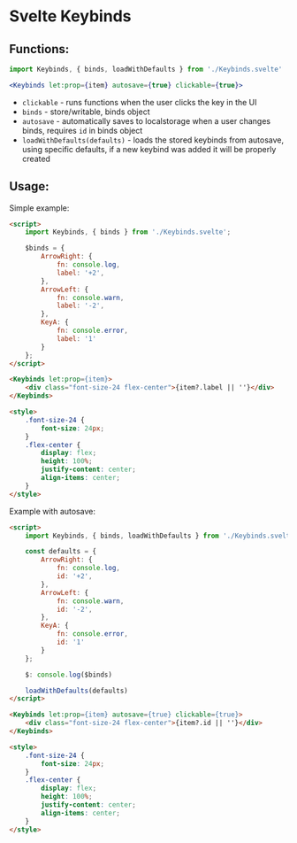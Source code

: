 # Svelte Keybinds

## Functions:
```jsx
import Keybinds, { binds, loadWithDefaults } from './Keybinds.svelte'

<Keybinds let:prop={item} autosave={true} clickable={true}>
```
- `clickable` - runs functions when the user clicks the key in the UI
- `binds` - store/writable, binds object
- `autosave` - automatically saves to localstorage when a user changes binds, requires `id` in binds object
- `loadWithDefaults(defaults)` - loads the stored keybinds from autosave, using specific defaults, if a new keybind was added it will be properly created


## Usage:

Simple example:
```html
<script>
	import Keybinds, { binds } from './Keybinds.svelte';

	$binds = {
		ArrowRight: {
			fn: console.log,
			label: '+2',
		},
		ArrowLeft: {
			fn: console.warn,
			label: '-2',
		},
		KeyA: {
			fn: console.error,
			label: '1'
		}
	};
</script>

<Keybinds let:prop={item}>
	<div class="font-size-24 flex-center">{item?.label || ''}</div>
</Keybinds>

<style>
	.font-size-24 {
		font-size: 24px;
	}
	.flex-center {
		display: flex;
		height: 100%;
		justify-content: center;
		align-items: center;
	}
</style>
```

Example with autosave:
```html
<script>
	import Keybinds, { binds, loadWithDefaults } from './Keybinds.svelte';

	const defaults = {
		ArrowRight: {
			fn: console.log,
			id: '+2',
		},
		ArrowLeft: {
			fn: console.warn,
			id: '-2',
		},
		KeyA: {
			fn: console.error,
			id: '1'
		}
	};

	$: console.log($binds)

	loadWithDefaults(defaults)
</script>

<Keybinds let:prop={item} autosave={true} clickable={true}>
	<div class="font-size-24 flex-center">{item?.id || ''}</div>
</Keybinds>

<style>
	.font-size-24 {
		font-size: 24px;
	}
	.flex-center {
		display: flex;
		height: 100%;
		justify-content: center;
		align-items: center;
	}
</style>

```